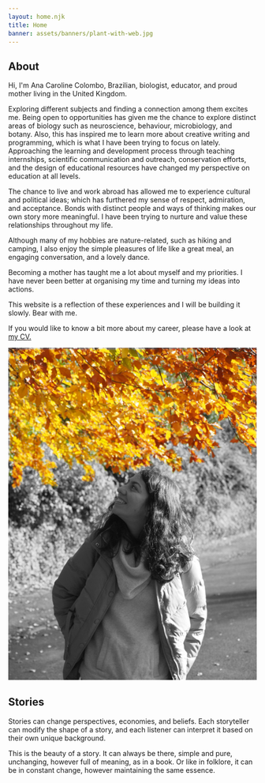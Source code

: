 ```yaml
---
layout: home.njk
title: Home
banner: assets/banners/plant-with-web.jpg
---
```


<h2 id="about">About</h2>

<div class="flex-container">
<div id="about-text">

Hi, I'm Ana Caroline Colombo, Brazilian, biologist, educator, and proud mother living in the United Kingdom.

Exploring different subjects and finding a connection among them excites me.
Being open to opportunities has given me the chance to explore distinct areas of biology such as neuroscience, behaviour, microbiology, and botany. Also, this has inspired me to learn more about creative writing and programming, which is what I have been trying to focus on lately. Approaching the learning and development process through teaching internships, scientific communication and outreach, conservation efforts, and the design of educational resources have changed my perspective on education at all levels.

The chance to live and work abroad has allowed me to experience cultural and political ideas; which has furthered my sense of respect, admiration, and acceptance. Bonds with distinct people and ways of thinking makes our own story more meaningful. I have been trying to nurture and value these relationships throughout my life.

Although many of my hobbies are nature-related, such as hiking and camping, I also enjoy the simple pleasures of life like a great meal, an engaging conversation, and a lovely dance.

Becoming a mother has taught me a lot about myself and my priorities. I have never been better at organising my time and turning my ideas into actions.

This website is a reflection of these experiences and I will be building it slowly. Bear with me.

If you would like to know a bit more about my career, please have a look at <a href="https://www.acarolcolombo.com/cv/accolombo-cv-english.pdf" target="_blank" type="application/pdf" rel="external noopener noreferrer">my CV.</a>

</div>
<div id="about-image">
<img title="Photo of me looking up at fall leaves in a park." src="/assets/about-image-b&w-yellow.png">
</div>
</div>

<h2 id="stories">Stories</h2>

Stories can change perspectives, economies, and beliefs. Each storyteller can modify the shape of a story, and each listener can interpret it based on their own unique background.

This is the beauty of a story. It can always be there, simple and pure, unchanging, however full of meaning, as in a book. Or like in folklore, it can be in constant change, however maintaining the same essence.
